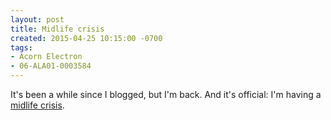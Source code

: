 ```yaml
---
layout: post
title: Midlife crisis
created: 2015-04-25 10:15:00 -0700
tags:
- Acorn Electron
- 06-ALA01-0003584
---
```

It's been a while since I blogged, but I'm back. And it's official: I'm having a
[midlife crisis][1].

[1]: http://www.ebay.com/itm/281670881397

